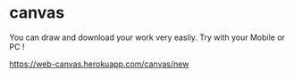# canvas
You can draw and download your work very easliy.
Try with your Mobile or PC !

https://web-canvas.herokuapp.com/canvas/new
